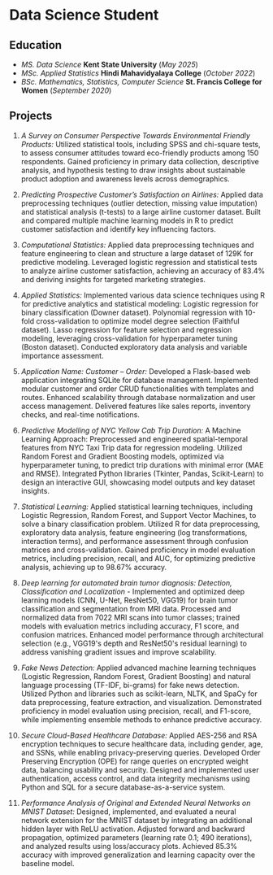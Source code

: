# Data Science Student

## Education
- _MS. Data Science_
  **Kent State University** (_May 2025_)
- _MSc. Applied Statistics_
  **Hindi Mahavidyalaya College** (_October 2022_)
- _BSc. Mathematics, Statistics, Computer Science_
  **St. Francis College for Women** (_September 2020_)

## Projects
1.	_A Survey on Consumer Perspective Towards Environmental Friendly Products:_ Utilized statistical tools, including SPSS and chi-square tests, to assess consumer attitudes toward eco-friendly products among 150 respondents. Gained proficiency in primary data collection, descriptive analysis, and hypothesis testing to draw insights about sustainable product adoption and awareness levels across demographics.

2.	_Predicting Prospective Customer’s Satisfaction on Airlines:_ Applied data preprocessing techniques (outlier detection, missing value imputation) and statistical analysis (t-tests) to a large airline customer dataset.  Built and compared multiple machine learning models in R to predict customer satisfaction and identify key influencing factors.

3.	_Computational Statistics:_ Applied data preprocessing techniques and feature engineering to clean and structure a large dataset of 129K for predictive modeling. Leveraged logistic regression and statistical tests to analyze airline customer satisfaction, achieving an accuracy of 83.4% and deriving insights for targeted marketing strategies.

4.	_Applied Statistics:_ Implemented various data science techniques using R for predictive analytics and statistical modeling: Logistic regression for binary classification (Downer dataset). Polynomial regression with 10-fold cross-validation to optimize model degree selection (Faithful dataset). Lasso regression for feature selection and regression modeling, leveraging cross-validation for hyperparameter tuning (Boston dataset). Conducted exploratory data analysis and variable importance assessment.

5.	_Application Name: Customer – Order:_ Developed a Flask-based web application integrating SQLite for database management. Implemented modular customer and order CRUD functionalities with templates and routes. Enhanced scalability through database normalization and user access management. Delivered features like sales reports, inventory checks, and real-time notifications.

6.	_Predictive Modelling of NYC Yellow Cab Trip Duration:_ A Machine Learning Approach: Preprocessed and engineered spatial-temporal features from NYC Taxi Trip data for regression modeling. Utilized Random Forest and Gradient Boosting models, optimized via hyperparameter tuning, to predict trip durations with minimal error (MAE and RMSE). Integrated Python libraries (Tkinter, Pandas, Scikit-Learn) to design an interactive GUI, showcasing model outputs and key dataset insights.

7.	_Statistical Learning:_ Applied statistical learning techniques, including Logistic Regression, Random Forest, and Support Vector Machines, to solve a binary classification problem. Utilized R for data preprocessing, exploratory data analysis, feature engineering (log transformations, interaction terms), and performance assessment through confusion matrices and cross-validation. Gained proficiency in model evaluation metrics, including precision, recall, and AUC, for optimizing predictive analysis, achieving up to 98.67% accuracy.

8.	_Deep learning for automated brain tumor diagnosis: Detection, Classification and Localization -_ Implemented and optimized deep learning models (CNN, U-Net, ResNet50, VGG19) for brain tumor classification and segmentation from MRI data. Processed and normalized data from 7022 MRI scans into tumor classes; trained models with evaluation metrics including accuracy, F1 score, and confusion matrices. Enhanced model performance through architectural selection (e.g., VGG19's depth and ResNet50's residual learning) to address vanishing gradient issues and improve scalability.

9.	_Fake News Detection:_ Applied advanced machine learning techniques (Logistic Regression, Random Forest, Gradient Boosting) and natural language processing (TF-IDF, bi-grams) for fake news detection. Utilized Python and libraries such as scikit-learn, NLTK, and SpaCy for data preprocessing, feature extraction, and visualization. Demonstrated proficiency in model evaluation using precision, recall, and F1-score, while implementing ensemble methods to enhance predictive accuracy.

10.	 _Secure Cloud-Based Healthcare Database:_ Applied AES-256 and RSA encryption techniques to secure healthcare data, including gender, age, and SSNs, while enabling privacy-preserving queries. Developed Order Preserving Encryption (OPE) for range queries on encrypted weight data, balancing usability and security. Designed and implemented user authentication, access control, and data integrity mechanisms using Python and SQL for a secure database-as-a-service system.

11.	 _Performance Analysis of Original and Extended Neural Networks on MNIST Dataset:_ Designed, implemented, and evaluated a neural network extension for the MNIST dataset by integrating an additional hidden layer with ReLU activation. Adjusted forward and backward propagation, optimized parameters (learning rate 0.1; 490 iterations), and analyzed results using loss/accuracy plots. Achieved 85.3% accuracy with improved generalization and learning capacity over the baseline model.
